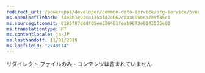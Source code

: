 ```yaml
---
redirect_url: /powerapps/developer/common-data-service/org-service/overview
ms.openlocfilehash: f4e8b1c92c4135afd2eb62caaad95eda2e5f35c1
ms.sourcegitcommit: 8185f87dddf05ee256491feab9873e9143535e02
ms.translationtype: HT
ms.contentlocale: ja-JP
ms.lasthandoff: 11/01/2019
ms.locfileid: "2749114"
---
```

リダイレクト ファイルのみ - コンテンツは含まれていません